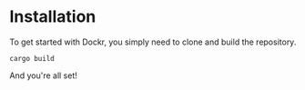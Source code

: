 # Installation

To get started with Dockr, you simply need to clone and build the repository.

```
cargo build
```

And you're all set!